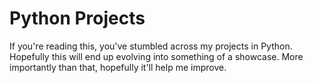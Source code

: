 # Python Projects
If you're reading this, you've stumbled across my projects in Python.
Hopefully this will end up evolving into something of a showcase. More importantly than that, hopefully it'll help me
 improve. 